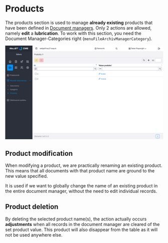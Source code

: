 # Products

The products section is used to manage **already existing** products that have been defined in [Document managers](./README.md). Only 2 actions are allowed, namely **edit** a **lubrication**. To work with this section, you need the Document Manager-Categories right (`menuFileArchivManagerCategory`).

![](product-manager.png)

## Product modification

When modifying a product, we are practically renaming an existing product. This means that all documents with that product name are ground to the new value specified.

It is used if we want to globally change the name of an existing product in the entire document manager, without the need to edit individual records.

## Product deletion

By deleting the selected product name(s), the action actually occurs **adjustments** when all records in the document manager are cleared of the set product value. This product will also disappear from the table as it will not be used anywhere else.
